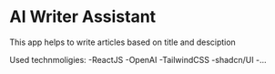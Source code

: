 # AI Writer Assistant

This app helps to write articles based on title and desciption

Used technmoligies:
-ReactJS
-OpenAI
-TailwindCSS
-shadcn/UI
-...
